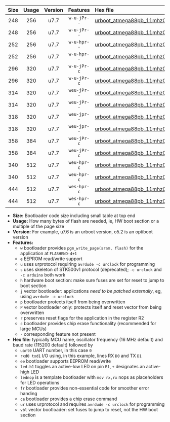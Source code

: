 |Size|Usage|Version|Features|Hex file|
|:-:|:-:|:-:|:-:|:--|
|248|256|u7.7|`w-u-jPr--`|[urboot_atmega88pb_11mhz0592_57600bps_uart0_rxd0_txd1_led+b5_ur_vbl.hex](https://raw.githubusercontent.com/stefanrueger/urboot.hex/main/mcus/atmega88pb/fcpu_11mhz0592/57600_bps/urboot_atmega88pb_11mhz0592_57600bps_uart0_rxd0_txd1_led+b5_ur_vbl.hex)|
|248|256|u7.7|`w-u-jPr--`|[urboot_atmega88pb_11mhz0592_57600bps_uart0_rxd0_txd1_lednop_ur_vbl.hex](https://raw.githubusercontent.com/stefanrueger/urboot.hex/main/mcus/atmega88pb/fcpu_11mhz0592/57600_bps/urboot_atmega88pb_11mhz0592_57600bps_uart0_rxd0_txd1_lednop_ur_vbl.hex)|
|252|256|u7.7|`w-u-hpr--`|[urboot_atmega88pb_11mhz0592_57600bps_uart0_rxd0_txd1_led+b5_fr_ur.hex](https://raw.githubusercontent.com/stefanrueger/urboot.hex/main/mcus/atmega88pb/fcpu_11mhz0592/57600_bps/urboot_atmega88pb_11mhz0592_57600bps_uart0_rxd0_txd1_led+b5_fr_ur.hex)|
|252|256|u7.7|`w-u-hpr--`|[urboot_atmega88pb_11mhz0592_57600bps_uart0_rxd0_txd1_lednop_fr_ur.hex](https://raw.githubusercontent.com/stefanrueger/urboot.hex/main/mcus/atmega88pb/fcpu_11mhz0592/57600_bps/urboot_atmega88pb_11mhz0592_57600bps_uart0_rxd0_txd1_lednop_fr_ur.hex)|
|296|320|u7.7|`w-u-jPr-c`|[urboot_atmega88pb_11mhz0592_57600bps_uart0_rxd0_txd1_led+b5_fr_ce_ur_vbl.hex](https://raw.githubusercontent.com/stefanrueger/urboot.hex/main/mcus/atmega88pb/fcpu_11mhz0592/57600_bps/urboot_atmega88pb_11mhz0592_57600bps_uart0_rxd0_txd1_led+b5_fr_ce_ur_vbl.hex)|
|296|320|u7.7|`w-u-jPr-c`|[urboot_atmega88pb_11mhz0592_57600bps_uart0_rxd0_txd1_lednop_fr_ce_ur_vbl.hex](https://raw.githubusercontent.com/stefanrueger/urboot.hex/main/mcus/atmega88pb/fcpu_11mhz0592/57600_bps/urboot_atmega88pb_11mhz0592_57600bps_uart0_rxd0_txd1_lednop_fr_ce_ur_vbl.hex)|
|314|320|u7.7|`weu-jPr--`|[urboot_atmega88pb_11mhz0592_57600bps_uart0_rxd0_txd1_ee_led+b5_ur_vbl.hex](https://raw.githubusercontent.com/stefanrueger/urboot.hex/main/mcus/atmega88pb/fcpu_11mhz0592/57600_bps/urboot_atmega88pb_11mhz0592_57600bps_uart0_rxd0_txd1_ee_led+b5_ur_vbl.hex)|
|314|320|u7.7|`weu-jPr--`|[urboot_atmega88pb_11mhz0592_57600bps_uart0_rxd0_txd1_ee_lednop_ur_vbl.hex](https://raw.githubusercontent.com/stefanrueger/urboot.hex/main/mcus/atmega88pb/fcpu_11mhz0592/57600_bps/urboot_atmega88pb_11mhz0592_57600bps_uart0_rxd0_txd1_ee_lednop_ur_vbl.hex)|
|318|320|u7.7|`weu-jpr--`|[urboot_atmega88pb_11mhz0592_57600bps_uart0_rxd0_txd1_ee_led+b5_fr_ur_vbl.hex](https://raw.githubusercontent.com/stefanrueger/urboot.hex/main/mcus/atmega88pb/fcpu_11mhz0592/57600_bps/urboot_atmega88pb_11mhz0592_57600bps_uart0_rxd0_txd1_ee_led+b5_fr_ur_vbl.hex)|
|318|320|u7.7|`weu-jpr--`|[urboot_atmega88pb_11mhz0592_57600bps_uart0_rxd0_txd1_ee_lednop_fr_ur_vbl.hex](https://raw.githubusercontent.com/stefanrueger/urboot.hex/main/mcus/atmega88pb/fcpu_11mhz0592/57600_bps/urboot_atmega88pb_11mhz0592_57600bps_uart0_rxd0_txd1_ee_lednop_fr_ur_vbl.hex)|
|358|384|u7.7|`weu-jPr-c`|[urboot_atmega88pb_11mhz0592_57600bps_uart0_rxd0_txd1_ee_led+b5_fr_ce_ur_vbl.hex](https://raw.githubusercontent.com/stefanrueger/urboot.hex/main/mcus/atmega88pb/fcpu_11mhz0592/57600_bps/urboot_atmega88pb_11mhz0592_57600bps_uart0_rxd0_txd1_ee_led+b5_fr_ce_ur_vbl.hex)|
|358|384|u7.7|`weu-jPr-c`|[urboot_atmega88pb_11mhz0592_57600bps_uart0_rxd0_txd1_ee_lednop_fr_ce_ur_vbl.hex](https://raw.githubusercontent.com/stefanrueger/urboot.hex/main/mcus/atmega88pb/fcpu_11mhz0592/57600_bps/urboot_atmega88pb_11mhz0592_57600bps_uart0_rxd0_txd1_ee_lednop_fr_ce_ur_vbl.hex)|
|340|512|u7.7|`weu-hpr-c`|[urboot_atmega88pb_11mhz0592_57600bps_uart0_rxd0_txd1_ee_led+b5_fr_ce_ur.hex](https://raw.githubusercontent.com/stefanrueger/urboot.hex/main/mcus/atmega88pb/fcpu_11mhz0592/57600_bps/urboot_atmega88pb_11mhz0592_57600bps_uart0_rxd0_txd1_ee_led+b5_fr_ce_ur.hex)|
|340|512|u7.7|`weu-hpr-c`|[urboot_atmega88pb_11mhz0592_57600bps_uart0_rxd0_txd1_ee_lednop_fr_ce_ur.hex](https://raw.githubusercontent.com/stefanrueger/urboot.hex/main/mcus/atmega88pb/fcpu_11mhz0592/57600_bps/urboot_atmega88pb_11mhz0592_57600bps_uart0_rxd0_txd1_ee_lednop_fr_ce_ur.hex)|
|444|512|u7.7|`wes-hpr-c`|[urboot_atmega88pb_11mhz0592_57600bps_uart0_rxd0_txd1_ee_led+b5_fr_ce.hex](https://raw.githubusercontent.com/stefanrueger/urboot.hex/main/mcus/atmega88pb/fcpu_11mhz0592/57600_bps/urboot_atmega88pb_11mhz0592_57600bps_uart0_rxd0_txd1_ee_led+b5_fr_ce.hex)|
|444|512|u7.7|`wes-hpr-c`|[urboot_atmega88pb_11mhz0592_57600bps_uart0_rxd0_txd1_ee_lednop_fr_ce.hex](https://raw.githubusercontent.com/stefanrueger/urboot.hex/main/mcus/atmega88pb/fcpu_11mhz0592/57600_bps/urboot_atmega88pb_11mhz0592_57600bps_uart0_rxd0_txd1_ee_lednop_fr_ce.hex)|

- **Size:** Bootloader code size including small table at top end
- **Usage:** How many bytes of flash are needed, ie, HW boot section or a multiple of the page size
- **Version:** For example, u7.6 is an urboot version, o5.2 is an optiboot version
- **Features:**
  + `w` bootloader provides `pgm_write_page(sram, flash)` for the application at `FLASHEND-4+1`
  + `e` EEPROM read/write support
  + `u` uses urprotocol requiring `avrdude -c urclock` for programming
  + `s` uses skeleton of STK500v1 protocol (deprecated); `-c urclock` and `-c arduino` both work
  + `h` hardware boot section: make sure fuses are set for reset to jump to boot section
  + `j` vector bootloader: applications *need to be patched externally*, eg, using `avrdude -c urclock`
  + `p` bootloader protects itself from being overwritten
  + `P` vector bootloader only: protects itself and reset vector from being overwritten
  + `r` preserves reset flags for the application in the register R2
  + `c` bootloader provides chip erase functionality (recommended for large MCUs)
  + `-` corresponding feature not present
- **Hex file:** typically MCU name, oscillator frequency (16 MHz default) and baud rate (115200 default) followed by
  + `uart0` UART number, in this case `0`
  + `rxd0 txd1` I/O using, in this example, lines RX `D0` and TX `D1`
  + `ee` bootloader supports EEPROM read/write
  + `led-b1` toggles an active-low LED on pin `B1`, `+` designates an active-high LED
  + `lednop` is a template bootloader with `mov rx,rx` nops as placeholders for LED operations
  + `fr` bootloader provides non-essential code for smoother error handing
  + `ce` bootloader provides a chip erase command
  + `ur` uses urprotocol and requires `avrdude -c urclock` for programming
  + `vbl` vector bootloader: set fuses to jump to reset, not the HW boot section

